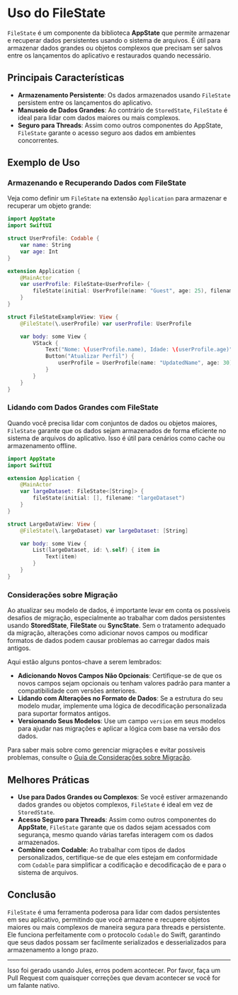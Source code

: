 # Uso do FileState

`FileState` é um componente da biblioteca **AppState** que permite armazenar e recuperar dados persistentes usando o sistema de arquivos. É útil para armazenar dados grandes ou objetos complexos que precisam ser salvos entre os lançamentos do aplicativo e restaurados quando necessário.

## Principais Características

- **Armazenamento Persistente**: Os dados armazenados usando `FileState` persistem entre os lançamentos do aplicativo.
- **Manuseio de Dados Grandes**: Ao contrário de `StoredState`, `FileState` é ideal para lidar com dados maiores ou mais complexos.
- **Seguro para Threads**: Assim como outros componentes do AppState, `FileState` garante o acesso seguro aos dados em ambientes concorrentes.

## Exemplo de Uso

### Armazenando e Recuperando Dados com FileState

Veja como definir um `FileState` na extensão `Application` para armazenar e recuperar um objeto grande:

```swift
import AppState
import SwiftUI

struct UserProfile: Codable {
    var name: String
    var age: Int
}

extension Application {
    @MainActor
    var userProfile: FileState<UserProfile> {
        fileState(initial: UserProfile(name: "Guest", age: 25), filename: "userProfile")
    }
}

struct FileStateExampleView: View {
    @FileState(\.userProfile) var userProfile: UserProfile

    var body: some View {
        VStack {
            Text("Nome: \(userProfile.name), Idade: \(userProfile.age)")
            Button("Atualizar Perfil") {
                userProfile = UserProfile(name: "UpdatedName", age: 30)
            }
        }
    }
}
```

### Lidando com Dados Grandes com FileState

Quando você precisa lidar com conjuntos de dados ou objetos maiores, `FileState` garante que os dados sejam armazenados de forma eficiente no sistema de arquivos do aplicativo. Isso é útil para cenários como cache ou armazenamento offline.

```swift
import AppState
import SwiftUI

extension Application {
    @MainActor
    var largeDataset: FileState<[String]> {
        fileState(initial: [], filename: "largeDataset")
    }
}

struct LargeDataView: View {
    @FileState(\.largeDataset) var largeDataset: [String]

    var body: some View {
        List(largeDataset, id: \.self) { item in
            Text(item)
        }
    }
}
```

### Considerações sobre Migração

Ao atualizar seu modelo de dados, é importante levar em conta os possíveis desafios de migração, especialmente ao trabalhar com dados persistentes usando **StoredState**, **FileState** ou **SyncState**. Sem o tratamento adequado da migração, alterações como adicionar novos campos ou modificar formatos de dados podem causar problemas ao carregar dados mais antigos.

Aqui estão alguns pontos-chave a serem lembrados:
- **Adicionando Novos Campos Não Opcionais**: Certifique-se de que os novos campos sejam opcionais ou tenham valores padrão para manter a compatibilidade com versões anteriores.
- **Lidando com Alterações no Formato de Dados**: Se a estrutura do seu modelo mudar, implemente uma lógica de decodificação personalizada para suportar formatos antigos.
- **Versionando Seus Modelos**: Use um campo `version` em seus modelos para ajudar nas migrações e aplicar a lógica com base na versão dos dados.

Para saber mais sobre como gerenciar migrações e evitar possíveis problemas, consulte o [Guia de Considerações sobre Migração](migration-considerations.md).


## Melhores Práticas

- **Use para Dados Grandes ou Complexos**: Se você estiver armazenando dados grandes ou objetos complexos, `FileState` é ideal em vez de `StoredState`.
- **Acesso Seguro para Threads**: Assim como outros componentes do **AppState**, `FileState` garante que os dados sejam acessados com segurança, mesmo quando várias tarefas interagem com os dados armazenados.
- **Combine com Codable**: Ao trabalhar com tipos de dados personalizados, certifique-se de que eles estejam em conformidade com `Codable` para simplificar a codificação e decodificação de e para o sistema de arquivos.

## Conclusão

`FileState` é uma ferramenta poderosa para lidar com dados persistentes em seu aplicativo, permitindo que você armazene e recupere objetos maiores ou mais complexos de maneira segura para threads e persistente. Ele funciona perfeitamente com o protocolo `Codable` do Swift, garantindo que seus dados possam ser facilmente serializados e desserializados para armazenamento a longo prazo.

---
Isso foi gerado usando Jules, erros podem acontecer. Por favor, faça um Pull Request com quaisquer correções que devam acontecer se você for um falante nativo.
